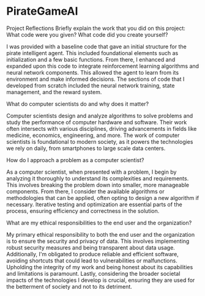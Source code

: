 # PirateGameAI

Project Reflections
Briefly explain the work that you did on this project: What code were you given? What code did you create yourself?

I was provided with a baseline code that gave an initial structure for the pirate intelligent agent. This included foundational elements such as initialization and a few basic functions. From there, I enhanced and expanded upon this code to integrate reinforcement learning algorithms and neural network components. This allowed the agent to learn from its environment and make informed decisions. The sections of code that I developed from scratch included the neural network training, state management, and the reward system.


What do computer scientists do and why does it matter?

Computer scientists design and analyze algorithms to solve problems and study the performance of computer hardware and software. Their work often intersects with various disciplines, driving advancements in fields like medicine, economics, engineering, and more. The work of computer scientists is foundational to modern society, as it powers the technologies we rely on daily, from smartphones to large scale data centers.

How do I approach a problem as a computer scientist?

As a computer scientist, when presented with a problem, I begin by analyzing it thoroughly to understand its complexities and requirements. This involves breaking the problem down into smaller, more manageable components. From there, I consider the available algorithms or methodologies that can be applied, often opting to design a new algorithm if necessary. Iterative testing and optimization are essential parts of the process, ensuring efficiency and correctness in the solution.

What are my ethical responsibilities to the end user and the organization?

My primary ethical responsibility to both the end user and the organization is to ensure the security and privacy of data. This involves implementing robust security measures and being transparent about data usage. Additionally, I'm obligated to produce reliable and efficient software, avoiding shortcuts that could lead to vulnerabilities or malfunctions. Upholding the integrity of my work and being honest about its capabilities and limitations is paramount. Lastly, considering the broader societal impacts of the technologies I develop is crucial, ensuring they are used for the betterment of society and not to its detriment.

